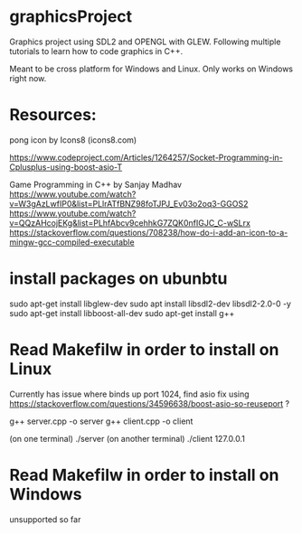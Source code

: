 # graphicsProject

Graphics project using SDL2 and OPENGL with GLEW. Following multiple tutorials to learn how to code graphics in C++.

Meant to be cross platform for Windows and Linux. Only works on Windows right now.

# Resources:

pong icon by Icons8 (icons8.com)

https://www.codeproject.com/Articles/1264257/Socket-Programming-in-Cplusplus-using-boost-asio-T

Game Programming in C++ by Sanjay Madhav  
 https://www.youtube.com/watch?v=W3gAzLwfIP0&list=PLlrATfBNZ98foTJPJ_Ev03o2oq3-GGOS2  
 https://www.youtube.com/watch?v=QQzAHcojEKg&list=PLhfAbcv9cehhkG7ZQK0nfIGJC_C-wSLrx  
 https://stackoverflow.com/questions/708238/how-do-i-add-an-icon-to-a-mingw-gcc-compiled-executable

# install packages on ubunbtu

sudo apt-get install libglew-dev
sudo apt install libsdl2-dev libsdl2-2.0-0 -y
sudo apt-get install libboost-all-dev
sudo apt-get install g++

# Read Makefilw in order to install on Linux

Currently has issue where binds up port 1024, find asio fix using https://stackoverflow.com/questions/34596638/boost-asio-so-reuseport ?

g++ server.cpp -o server
g++ client.cpp -o client

(on one terminal) ./server
(on another terminal) ./client 127.0.0.1

# Read Makefilw in order to install on Windows

unsupported so far
